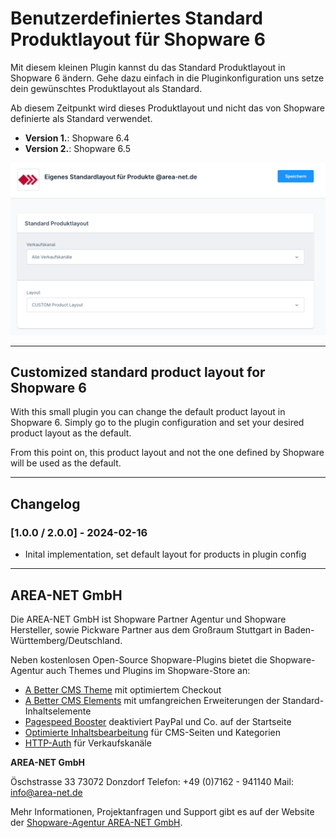 # Benutzerdefiniertes Standard Produktlayout für Shopware 6

Mit diesem kleinen Plugin kannst du das Standard Produktlayout in Shopware 6 ändern. Gehe dazu einfach in die Pluginkonfiguration uns setze dein gewünschtes Produktlayout als Standard. 

Ab diesem Zeitpunkt wird dieses Produktlayout und nicht das von Shopware definierte als Standard verwendet.

- **Version 1.**: Shopware 6.4
- **Version 2.**: Shopware 6.5

![Screenshot Konfiguration](screenshot.png)

___
## Customized standard product layout for Shopware 6

With this small plugin you can change the default product layout in Shopware 6. Simply go to the plugin configuration and set your desired product layout as the default.

From this point on, this product layout and not the one defined by Shopware will be used as the default.
___

## Changelog

### [1.0.0 / 2.0.0] - 2024-02-16

- Inital implementation, set default layout for products in plugin config

___

## AREA-NET GmbH

Die AREA-NET GmbH ist Shopware Partner Agentur und Shopware Hersteller, sowie Pickware Partner aus dem Großraum Stuttgart in Baden-Württemberg/Deutschland. 

Neben kostenlosen Open-Source Shopware-Plugins bietet die Shopware-Agentur auch Themes und Plugins im Shopware-Store an:

- [A Better CMS Theme](https://store.shopware.com/en/arean62788672693m/a-better-cms-theme-optimized-checkout-b2b-functions-flexibly-customizable.html) mit optimiertem Checkout
- [A Better CMS Elements](https://store.shopware.com/arean13931131788m/a-better-cms-elements-slider-bilder-html5-video-google-maps-vorher-nachher-bilder.html) mit umfangreichen Erweiterungen der Standard-Inhaltselemente
- [Pagespeed Booster](https://store.shopware.com/arean41766445685m/pagespeed-booster-paypal-und-externe-skripte-auf-der-startseite-deaktivieren.html) deaktiviert PayPal und Co. auf der Startseite
- [Optimierte Inhaltsbearbeitung](https://store.shopware.com/arean36129443353f/optimierte-inhaltsbearbeitung-inhalte-nur-im-designer-bearbeiten-inhalte-in-layout-uebertragen.html) für CMS-Seiten und Kategorien
- [HTTP-Auth](https://store.shopware.com/arean97586892435f/http-authentifizierung-fuer-verkaufskanaele.html) für Verkaufskanäle

**AREA-NET GmbH**

Öschstrasse 33
73072 Donzdorf
Telefon: +49 (0)7162 - 941140
Mail: info@area-net.de

Mehr Informationen, Projektanfragen und Support gibt es auf der Website der [Shopware-Agentur AREA-NET GmbH](https://www.area-net.de).



